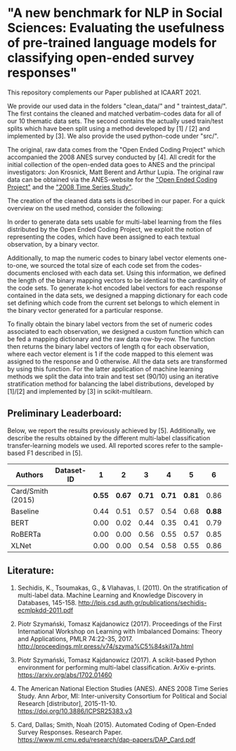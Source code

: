 # "A new benchmark for NLP in Social Sciences: Evaluating the usefulness of pre-trained language models for classifying open-ended survey responses"

This repository complements our Paper published at ICAART 2021. 

We provide our used data in the folders "clean_data/" and " traintest_data/". The first contains the cleaned
and matched verbatim-codes data for all of our 10 thematic data sets. The second contains
the actually used train/test splits which have been split using a method developed by [1] / [2]
and implemented by [3]. We also provide the used python-code under "src/". 

The original, raw data comes from the "Open Ended Coding Project" which accompanied the 2008 
ANES survey conducted by [4]. All credit for the initial collection of the open-ended data 
goes to ANES and the principal investigators: Jon Krosnick, Matt Berent and Arthur Lupia.
The original raw data can be obtained via the ANES-website for the ["Open Ended Coding Project"](https://electionstudies.org/2008-open-ended-coding-project/)
and the ["2008 Time Series Study"](https://electionstudies.org/data-center/2008-time-series-study/).

The creation of the cleaned data sets is described in our paper. For a quick overview
on the used method, consider the following: 

In order to generate data sets usable for multi-label learning from the files distributed 
by the Open Ended Coding Project, we exploit the notion of representing the codes, which 
have been assigned to each textual observation, by a binary vector. 

Additionally, to map the numeric codes to binary label vector elements one-to-one, 
we sourced the total size of each code set from the codes-documents enclosed with each data set. 
Using this information, we defined the length of the binary mapping vectors to be identical to 
the cardinality of the code sets. To generate k-hot encoded label vectors for each response contained 
in the data sets, we designed a mapping dictionary for each code set defining which code from the current
set belongs to which element in the binary vector generated for a particular response. 

To finally obtain the binary label vectors from the set of numeric codes associated to each observation, 
we designed a custom function which can be fed a mapping dictionary and the raw data row-by-row. 
The function then returns the binary label vectors of length q for each observation, where each vector 
element is 1 if the code mapped to this element was assigned to the response and 0 otherwise. All the 
data sets are transformed by using this function. For the latter application of machine learning methods
we split the data into train and test set (90/10) using an iterative stratification method for balancing
the label distributions, developed by [1]/[2] and implemented by [3] in scikit-multilearn.

## Preliminary Leaderboard: 

Below, we report the results previously achieved by [5]. Additionally, we describe
the results obtained by the different multi-label classification transfer-learning models 
we used. All reported scores refer to the sample-based F1 described in [5].

Authors | Dataset-ID | 1 | 2 | 3 | 4 | 5 | 6 | 7 | 8 | 9 | 10 |
--------|------------|---|---|---|---|---|---|---|---|---|---|
Card/Smith (2015)| |**0.55**|**0.67**|**0.71**|**0.71**|**0.81**|0.86|0.94|0.96|**0.93**|**0.96**|
Baseline| |0.44|0.51|0.57|0.54|0.68|**0.88**|0.92|0.95|0.90|0.91|
BERT | |0.00|0.02|0.44|0.35|0.41|0.79|0.94|0.95|0.91|0.93|
RoBERTa | |0.00|0.00|0.56|0.55|0.57|0.85|0.95|0.97|**0.93**|0.94|
XLNet | |0.00|0.00|0.54|0.58|0.55|0.86|**0.96**|**0.98**|0.91|0.92|


## Literature:
 
1. Sechidis, K., Tsoumakas, G., & Vlahavas, I. (2011). On the stratification of multi-label data. Machine Learning and Knowledge Discovery in Databases, 145-158. http://lpis.csd.auth.gr/publications/sechidis-ecmlpkdd-2011.pdf

2. Piotr Szymański, Tomasz Kajdanowicz (2017). Proceedings of the First International Workshop on Learning with Imbalanced Domains: Theory and Applications, PMLR 74:22-35, 2017. http://proceedings.mlr.press/v74/szyma%C5%84ski17a.html

3. Piotr Szymański, Tomasz Kajdanowicz (2017). A scikit-based Python environment for performing multi-label classification. ArXiv e-prints. https://arxiv.org/abs/1702.01460

4. The American National Election Studies (ANES). ANES 2008 Time Series Study. Ann Arbor, MI: Inter-university Consortium for Political and Social Research [distributor], 2015-11-10. https://doi.org/10.3886/ICPSR25383.v3

5. Card, Dallas; Smith, Noah (2015). Automated Coding of Open-Ended Survey Responses. Research Paper. https://www.ml.cmu.edu/research/dap-papers/DAP_Card.pdf


